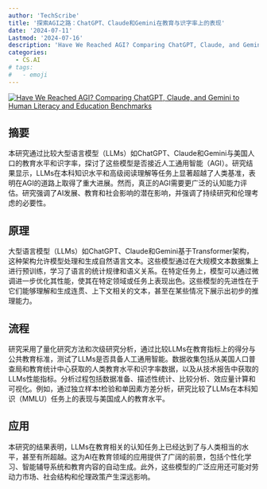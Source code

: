 ```yaml
---
author: 'TechScribe'
title: '探索AGI之路：ChatGPT、Claude和Gemini在教育与识字率上的表现'
date: '2024-07-11'
Lastmod: '2024-07-16'
description: 'Have We Reached AGI? Comparing ChatGPT, Claude, and Gemini to Human Literacy and Education Benchmarks'
categories:
  - CS.AI
# tags:
#   - emoji
---
```


[![Have We Reached AGI? Comparing ChatGPT, Claude, and Gemini to Human Literacy and Education Benchmarks](https://arxiv-research-1301205113.cos.ap-guangzhou.myqcloud.com/images/2407.09573v1.pdf_0.jpg)](https://arxiv.org/abs/2407.09573v1)

## 摘要

本研究通过比较大型语言模型（LLMs）如ChatGPT、Claude和Gemini与美国人口的教育水平和识字率，探讨了这些模型是否接近人工通用智能（AGI）。研究结果显示，LLMs在本科知识水平和高级阅读理解等任务上显著超越了人类基准，表明在AGI的道路上取得了重大进展。然而，真正的AGI需要更广泛的认知能力评估。研究强调了AI发展、教育和社会影响的潜在影响，并强调了持续研究和伦理考虑的必要性。<!--more-->

## 原理

大型语言模型（LLMs）如ChatGPT、Claude和Gemini基于Transformer架构，这种架构允许模型处理和生成自然语言文本。这些模型通过在大规模文本数据集上进行预训练，学习了语言的统计规律和语义关系。在特定任务上，模型可以通过微调进一步优化其性能，使其在特定领域或任务上表现出色。这些模型的先进性在于它们能够理解和生成连贯、上下文相关的文本，甚至在某些情况下展示出初步的推理能力。

## 流程

研究采用了量化研究方法和次级研究分析，通过比较LLMs在教育指标上的得分与公共教育标准，测试了LLMs是否具备人工通用智能。数据收集包括从美国人口普查局和教育统计中心获取的人类教育水平和识字率数据，以及从技术报告中获取的LLMs性能指标。分析过程包括数据准备、描述性统计、比较分析、效应量计算和可视化。例如，通过独立样本t检验和单因素方差分析，研究比较了LLMs在本科知识（MMLU）任务上的表现与美国成人的教育水平。

## 应用

本研究的结果表明，LLMs在教育相关的认知任务上已经达到了与人类相当的水平，甚至有所超越。这为AI在教育领域的应用提供了广阔的前景，包括个性化学习、智能辅导系统和教育内容的自动生成。此外，这些模型的广泛应用还可能对劳动力市场、社会结构和伦理政策产生深远影响。